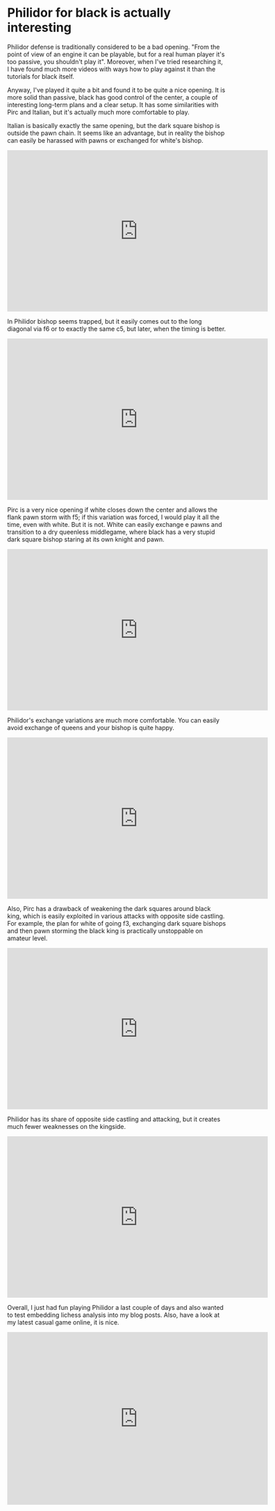 # Philidor for black is actually interesting

Philidor defense is traditionally considered to be a bad opening. "From the point of view of an engine it can be playable, but for a real human player it's too passive, you shouldn't play it". Moreover, when I've tried researching it, I have found much more videos with ways how to play against it than the tutorials for black itself. 

Anyway, I've played it quite a bit and found it to be quite a nice opening. It is more solid than passive, black has good control of the center, a couple of interesting long-term plans and a clear setup. It has some similarities with Pirc and Italian, but it's actually much more comfortable to play.

Italian is basically exactly the same opening, but the dark square bishop is outside the pawn chain. It seems like an advantage, but in reality the bishop can easily be harassed with pawns or exchanged for white's bishop. 

<iframe width=600 height=371 src="https://lichess.org/study/embed/KVCMKV14/rnoNSajr" frameborder=0></iframe>

In Philidor bishop seems trapped, but it easily comes out to the long diagonal via f6 or to exactly the same c5, but later, when the timing is better.

<iframe width=600 height=371 src="https://lichess.org/study/embed/KVCMKV14/Qev576tL" frameborder=0></iframe>

Pirc is a very nice opening if white closes down the center and allows the flank pawn storm with f5; if this variation was forced, I would play it all the time, even with white. But it is not. White can easily exchange e pawns and transition to a dry queenless middlegame, where black has a very stupid dark square bishop staring at its own knight and pawn.

<iframe width=600 height=371 src="https://lichess.org/study/embed/KVCMKV14/Kyn00qGh" frameborder=0></iframe>

Philidor's exchange variations are much more comfortable. You can easily avoid exchange of queens and your bishop is quite happy.

<iframe width=600 height=371 src="https://lichess.org/study/embed/KVCMKV14/Hm9ZCest" frameborder=0></iframe>

Also, Pirc has a drawback of weakening the dark squares around black king, which is easily exploited in various attacks with opposite side castling. For example, the plan for white of going f3, exchanging dark square bishops and then pawn storming the black king is practically unstoppable on amateur level.

<iframe width=600 height=371 src="https://lichess.org/study/embed/KVCMKV14/zTQWQwnt" frameborder=0></iframe>

Philidor has its share of opposite side castling and attacking, but it creates much fewer weaknesses on the kingside.

<iframe width=600 height=371 src="https://lichess.org/study/embed/KVCMKV14/4QTX8V4z" frameborder=0></iframe>

Overall, I just had fun playing Philidor a last couple of days and also wanted to test embedding lichess analysis into my blog posts. Also, have a look at my latest casual game online, it is nice.

<iframe src="https://lichess.org/embed/game/bAEQRexn?theme=auto&bg=auto"
width=600 height=397 frameborder=0></iframe>
